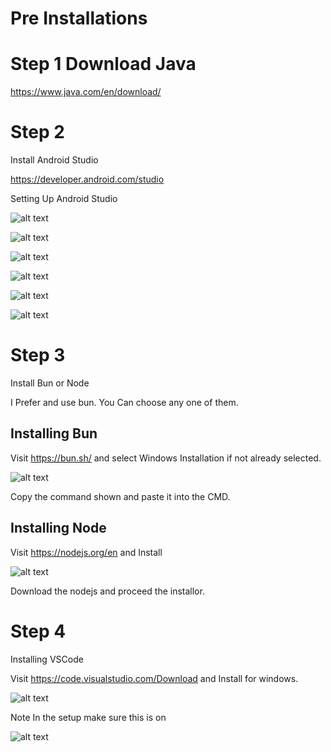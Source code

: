 # Pre Installations

# Step 1 Download Java

https://www.java.com/en/download/


# Step 2

Install Android Studio

https://developer.android.com/studio

Setting Up Android Studio

![alt text](<Screenshot 2025-06-10 151609.png>)

![alt text](<Screenshot 2025-06-10 151614.png>)

![alt text](<Screenshot 2025-06-10 151619.png>)

![alt text](<Screenshot 2025-06-10 151630.png>)

![alt text](<Screenshot 2025-06-10 151856.png>)

![alt text](<Screenshot 2025-06-10 151907.png>)


# Step 3

Install Bun or Node

I Prefer and use bun. You Can choose any one of them.

## Installing Bun

Visit https://bun.sh/ and select Windows Installation if not already selected.

![alt text](image.png)

Copy the command shown and paste it into the CMD.

## Installing Node

Visit https://nodejs.org/en and Install

![alt text](image-1.png)

Download the nodejs and proceed the installor.

# Step 4

Installing VSCode

Visit https://code.visualstudio.com/Download and Install for windows.

![alt text](image-2.png)

Note In the setup make sure this is on 

![alt text](<Screenshot 2025-06-10 152717.png>)